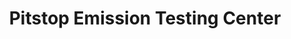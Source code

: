 ---
title: "Pitstop Emission Testing Center"
url: /general-trias/pitstop-emission-testing-center/
shop: car repair
---